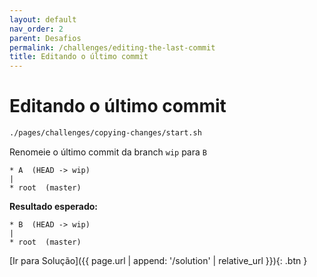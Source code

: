 ```yaml
---
layout: default
nav_order: 2
parent: Desafios
permalink: /challenges/editing-the-last-commit
title: Editando o último commit
---
```

# Editando o último commit

```sh
./pages/challenges/copying-changes/start.sh
```

Renomeie o último commit da branch `wip` para `B`

```
* A  (HEAD -> wip)
|
* root  (master)
```

**Resultado esperado:**

```
* B  (HEAD -> wip)
|
* root  (master)
```
[Ir para Solução]({{ page.url | append: '/solution' | relative_url }}){: .btn }

